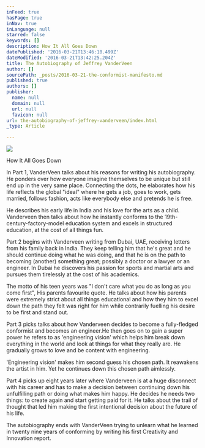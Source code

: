 ```yaml
---
inFeed: true
hasPage: true
inNav: true
inLanguage: null
starred: false
keywords: []
description: How It All Goes Down
datePublished: '2016-03-21T13:46:10.499Z'
dateModified: '2016-03-21T13:42:25.204Z'
title: The Autobiography of Jeffrey VanderVeen
author: []
sourcePath: _posts/2016-03-21-the-conformist-manifesto.md
published: true
authors: []
publisher:
  name: null
  domain: null
  url: null
  favicon: null
url: the-autobiography-of-jeffrey-vanderveen/index.html
_type: Article

---
```

![](https://s3-us-west-2.amazonaws.com/the-grid-img/p/ca6fc7475416f5930663f5eb8f0c41ab82b81e1d.jpg)

How It All Goes Down

In Part 1, VanderVeen talks about his reasons for writing
his autobiography. He ponders over how everyone imagine themselves to be unique
but still end up in the very same place. Connecting the dots, he elaborates how
his life reflects the global "ideal" where he gets a job, goes to work, gets
married, follows fashion, acts like everybody else and pretends he is free. 

He describes his early life in India and his love for the
arts as a child. Vanderveen then talks about how he instantly conforms to the
19th-century-factory-model education system and excels in structured
education, at the cost of all things fun.

Part 2 begins with Vanderveen writing from Dubai, UAE,
receiving letters from his family back in India. They keep telling him that he's
great and he should continue doing what he was doing, and that he is on the
path to becoming (another) something great; possibly a doctor or a lawyer or an
engineer. In Dubai he discovers his passion for sports and martial arts and
pursues them tirelessly at the cost of his academics.

The motto of his teen years was "I don't care what you do as
long as you come first", His parents favourite quote. He talks about how his parents were extremely
strict about all things educational and how they him to excel down the path
they felt was right for him while contrarily fuelling his desire to be first
and stand out.

Part 3 picks talks about how Vanderveen decides to become a fully-fledged
conformist and becomes an engineer.He
then goes on to gain a super power he refers to as 'engineering vision' which
helps him break down everything in the world and look at things for what they
really are. He gradually grows to love and be content with engineering.

'Engineering vision' makes him second guess his chosen
path. It reawakens the artist in him. Yet he continues down this chosen path aimlessly.

Part 4 picks up eight years later where Vanderveen is at a
huge disconnect with his career and has to make a decision between continuing
down his unfulfilling path or doing what makes him happy. He decides he needs
two things: to create again and start getting paid for it. He talks about the
trail of thought that led him making the first intentional decision about the
future of his life.

The autobiography ends with VanderVeen trying to unlearn
what he learned in twenty nine years of conforming by writing his first
Creativity and Innovation report.